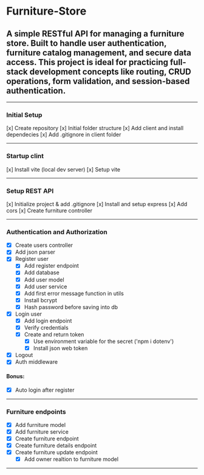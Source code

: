 # Furniture-Store

## A simple RESTful API for managing a furniture store. Built to handle user authentication, furniture catalog management, and secure data access. This project is ideal for practicing full-stack development concepts like routing, CRUD operations, form validation, and session-based authentication.

---

### Initial Setup

[x] Create repository
[x] Initial folder structure
[x] Add client and install dependecies
[x] Add .gitignore in client folder

---

### Startup clint

[x] Install vite (local dev server)
[x] Setup vite

---

### Setup REST API

[x] Initialize project & add .gitignore
[x] Install and setup express
[x] Add cors
[x] Create furniture controller

---

### Authentication and Authorization

- [x] Create users controller
- [x] Add json parser
- [x] Register user
  - [x] Add register endpoint
  - [x] Add database
  - [x] Add user model
  - [x] Add user service
  - [x] Add first error message function in utils
  - [x] Install bcrypt
  - [x] Hash password before saving into db
- [x] Login user
  - [x] Add login endpoint
  - [x] Verify credentials
  - [x] Create and return token
    - [x] Use environment variable for the secret ('npm i dotenv')
    - [x] Install json web token
- [x] Logout
- [x] Auth middleware

#### Bonus:

- [x] Auto login after register

---

### Furniture endpoints

- [x] Add furniture model
- [x] Add furniture service
- [x] Create furniture endpoint
- [x] Create furniture details endpoint
- [x] Create furniture update endpoint
  - [x] Add owner realtion to furniture model

---
